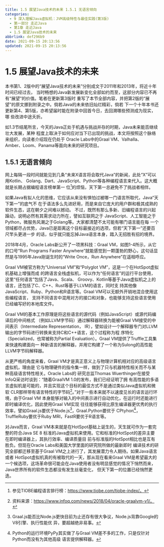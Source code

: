 ```yaml
---
title: 1.5 展望Java技术的未来 1.5.1 无语言倾向
categories: 
  - 9 深入理解Java虛拟机：JVM高级特性与最佳实践(第3版)
  - 第一部分 走近Java
  - 第1章 走近Java
  - 1.5 展望Java技术的未来
abbrlink: def296b9
date: 2021-09-15 20:13:56
updated: 2021-09-15 20:13:56
---
```

# 1.5 展望Java技术的未来
本书第1、2版中的“展望Java技术的未来”分别成文于2011年和2013年，将近十年时间已经过去， 当时畅想的Java新发展新变化全部如约而至，这部分内容已不再有“展望”的价值。笔者在更新第3版时 重写了本节全部内容，并把第2版的“展望”的原文挪到附录之中。倘若Java的未来依旧灿烂精彩，倘若 下一个十年本书还更新第4、第5版，亦希望届时能在附录中回首今日，去回溯哪些预测成为现实，哪 些改进中途夭折。

如1.3节结尾所言，今天的Java正处于机遇与挑战并存的时期，Java未来能否继续壮大发展，某种 程度上取决于如何应对当下已出现的挑战，本文将按照这个脉络来组织，向读者介绍现在仍处于 Oracle Labs中的Graal VM、Valhalla、Amber、Loom、Panama等面向未来的研究项目。
## 1.5.1 无语言倾向
网上每隔一段时间就能见到几条“未来X语言将会取代Java”的新闻，此处“X”可以用Kotlin、 Golang、Dart、JavaScript、Python等各种编程语言来代入。这大概就是长期占据编程语言榜单第一 位[^1]的烦恼，天下第一总避免不了挑战者相伴。

如果Java有拟人化的思维，它应该从来没有惧怕过被哪一门语言所取代，Java“天下第一”的底气不 在于语法多么先进好用，而是来自它庞大的用户群和极其成熟的软件生态，这在朝夕之间难以撼动。 不过，既然有那么多新、旧编程语言的兴起躁动，说明必然有其需求动力所在，譬如互联网之于 JavaScript、人工智能之于Python，微服务风潮之于Golang等。大家都清楚不太可能有哪门语言能在每 一个领域都尽占优势，Java已是距离这个目标最接近的选项，但若“天下第一”还要百尺竿头更进一步 的话，似乎就只能忘掉Java语言本身，踏入无招胜有招的境界。

2018年4月，Oracle Labs新公开了一项黑科技：Graal VM，如图1-4所示，从它的口号“Run Programs Faster Anywhere”就能感觉到一颗蓬勃的野心，这句话显然是与1995年Java刚诞生时的“Write Once，Run Anywhere”在遥相呼应。

Graal VM被官方称为“Universal VM”和“Polyglot VM”，这是一个在HotSpot虚拟机基础上增强而成 的跨语言全栈虚拟机，可以作为“任何语言”的运行平台使用，这里“任何语言”包括了Java、Scala、 Groovy、Kotlin等基于Java虚拟机之上的语言，还包括了C、C++、Rust等基于LLVM的语言，同时支 持其他像JavaScript、Ruby、Python和R语言等。Graal VM可以无额外开销地混合使用这些编程语言， 支持不同语言中混用对方的接口和对象，也能够支持这些语言使用已经编写好的本地库文件。

Graal VM的基本工作原理是将这些语言的源代码（例如JavaScript）或源代码编译后的中间格式 （例如LLVM字节码）通过解释器转换为能被Graal VM接受的中间表示（Intermediate Representation， IR），譬如设计一个解释器专门对LLVM输出的字节码进行转换来支持C和C++语言，这个过程称为程 序特化（Specialized，也常被称为Partial Evaluation）。Graal VM提供了Truffle工具集来快速构建面向一 种新语言的解释器，并用它构建了一个称为Sulong的高性能LLVM字节码解释器。

从更严格的角度来看，Graal VM才是真正意义上与物理计算机相对应的高级语言虚拟机，理由是 它与物理硬件的指令集一样，做到了只与机器特性相关而不与某种高级语言特性相关。Oracle Labs的 研究总监Thomas Wuerthinger在接受InfoQ采访时谈到：“随着GraalVM 1.0的发布，我们已经证明了拥 有高性能的多语言虚拟机是可能的，并且实现这个目标的最佳方式不是通过类似Java虚拟机和微软 CLR那样带有语言特性的字节码[^2]。”对于一些本来就不以速度见长的语言运行环境，由于Graal VM 本身能够对输入的中间表示进行自动优化，在运行时还能进行即时编译优化，因此使用Graal VM实现 往往能够获得比原生编译器更优秀的执行效率，譬如Graal.js要优于Node.js[^3]，Graal.Python要优于 CPtyhon[^4]，TruffleRuby要优于Ruby MRI，FastR要优于R语言等。

对Java而言，Graal VM本来就是在HotSpot基础上诞生的，天生就可作为一套完整的符合Java SE 8 标准的Java虚拟机来使用。它和标准的HotSpot的差异主要在即时编译器上，其执行效率、编译质量目 前与标准版的HotSpot相比也是互有胜负。但现在Oracle Labs和美国大学里面的研究院所做的最新即时 编译技术的研究全部都迁移至基于Graal VM之上进行了，其发展潜力令人期待。如果Java语言或者 HotSpot虚拟机真的有被取代的一天，那从现在看来Graal VM是希望最大的一个候选项，这场革命很可能会在Java使用者没有明显感觉的情况下悄然而来，Java世界所有的软件生态都没有发生丝毫变化， 但天下第一的位置已经悄然更迭。


[^1]: 参见TIOBE编程语言排行榜：https://www.tiobe.com/tiobe-index/。 
[^2]: 资料来源：https://www.infoq.com/news/2018/04/oracle-graalvm-v1/。 
[^3]: Graal.js能否比Node.js更快目前为止还存有很大争议，Node.js背靠Google的V8引擎、执行性能优 异，要超越绝非易事。 
[^4]: Python的运行环境PyPy其实做了与Graal VM差不多的工作，只是仅针对Python而没有为其他高级 语言提供解释器。
